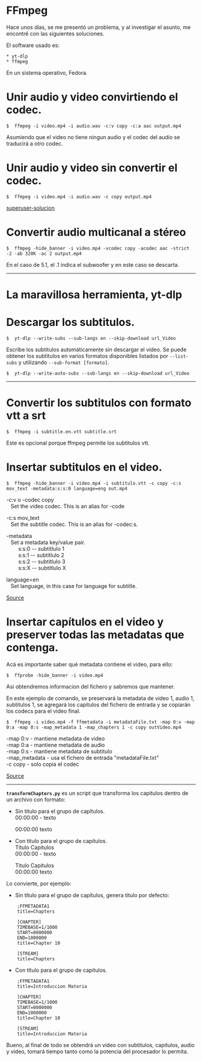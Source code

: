 
# FFmpeg

Hace unos días, se me presentó un problema, y al investigar el asunto, me encontré con las siguientes soluciones.

El software usado es:

	* yt-dlp
	* ffmpeg

En un sistema operativo, Fedora.




# Unir audio y video convirtiendo el codec.

```
$  ffmpeg -i video.mp4 -i audio.wav -c:v copy -c:a aac output.mp4
```

Asumiendo que el video no tiene ningun audio y el codec del audio se traducirá a otro codec.



# Unir audio y video sin convertir el codec.

```
$  ffmpeg -i video.mp4 -i audio.wav -c copy output.mp4
```


[superuser-solucion](https://superuser.com/questions/277642/how-to-merge-audio-and-video-file-in-ffmpeg)


# Convertir audio multicanal a stéreo

```
$  ffmpeg -hide_banner -i video.mp4 -vcodec copy -acodec aac -strict -2 -ab 320K -ac 2 output.mp4
```

En el caso de 5.1, el .1 indica el subwoofer y en este caso se descarta.


---

# La maravillosa herramienta, yt-dlp 


# Descargar los subtitulos.

```
$  yt-dlp --write-subs --sub-langs en --skip-download url_Video
```
	
Escribe los subtitulos automáticamente sin descargar el video. Se puede obtener los subtitulos en varios formatos disponibles listados por `--list-subs` y utilizando `--sub-format [formato]`.

```
$  yt-dlp --write-auto-subs --sub-langs en --skip-download url_Video
```

---


# Convertir los subtitulos con formato vtt a srt

```
$  ffmpeg -i subtitle.en.vtt subtitle.srt
```

Este es opcional porque ffmpeg permite los subtitulos vtt.



# Insertar subtitulos en el video.

```
$  ffmpeg -hide_banner -i video.mp4 -i subtitulo.vtt -c copy -c:s mov_text -metadata:s:s:0 language=eng out.mp4
```


-c:v o -codec copy<br>
&nbsp;&nbsp; Set the video codec. This is an alias for -code<br>

-c:s mov_text<br>
&nbsp;&nbsp; Set the subtitle codec. This is an alias for -codec:s.<br>

-metadata<br>
&nbsp;&nbsp; Set a metadata key/value pair.<br>
&emsp;&emsp; s:s:0 -- subtitlulo 1<br>
&emsp;&emsp; s:s:1 -- subtitlulo 2<br>
&emsp;&emsp; s:s:2 -- subtitlulo 3<br>
&emsp;&emsp; s:s:X -- subtitlulo X<br>

language=en<br>
&nbsp;&nbsp; Set language, in this case for language for subtitle.<br>
	


[Source](https://bernd.dev/2020/04/adding-subtitles/)



# Insertar capítulos en el video y preserver todas las metadatas que contenga.

Acá es importante saber qué metadata contiene el video, para ello:

```
$  ffprobe -hide_banner -i video.mp4
```


Asi obtendremos informacion del fichero y sabremos que mantener.

En este ejemplo de comando, se preservará la metadata de video 1, audio 1, subtitulos 1, se agregará los capitulos del fichero de entrada y se copiarán los codecs para el video final.

```    
$  ffmpeg -i video.mp4 -f ffmetadata -i metadataFile.txt -map 0:v -map 0:a -map 0:s -map_metadata 1 -map_chapters 1 -c copy outVideo.mp4
```

-map 0:v	- mantiene metadata de video<br>
-map 0:a	- mantiene metadata de audio<br>
-map 0:s	- mantiene metadata de subtitulo<br>
-map_metadata	- usa el fichero de entrada "metadataFile.txt"<br>
-c copy		- solo copia el codec<br>


[Source](https://stackoverflow.com/questions/70280531/problems-adding-chapters-ffmpeg)


---

**`transformChapters.py`** es un script que transforma los capitulos dentro de un archivo con formato:


* Sin titulo para el grupo de capítulos.<br>
	00:00:00 - texto<br>

	00:00:00 texto<br>


* Con titulo para el grupo de capítulos.<br>
	Titulo Capitulos<br>
	00:00:00 - texto<br>

	Titulo Capitulos<br>
	00:00:00 texto<br>


Lo convierte, por ejemplo:


* Sin título para el grupo de capítulos, genera titulo por defecto:
```	
	;FFMETADATA1
	title=Chapters
	
	[CHAPTER]
	TIMEBASE=1/1000
	START=0000000
	END=1000000
	title=Chapter 10
	
	[STREAM]
	title=Chapters
```

* Con título para el grupo de capítulos.
```
	;FFMETADATA1
	title=Introduccion Materia
	
	[CHAPTER]
	TIMEBASE=1/1000
	START=0000000
	END=1000000
	title=Chapter 10
	
	[STREAM]
	title=Introduccion Materia	
```




Bueno, al final de todo se obtendrá un video con subtitulos, capitulos, audio y video, tomará tiempo tanto como la potencia del procesador lo permita.


